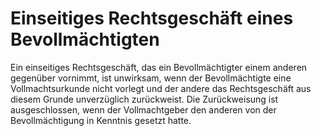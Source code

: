 # Einseitiges Rechtsgeschäft eines Bevollmächtigten

Ein einseitiges Rechtsgeschäft, das ein Bevollmächtigter einem anderen gegenüber vornimmt, ist unwirksam, wenn der Bevollmächtigte eine Vollmachtsurkunde nicht vorlegt und der andere das Rechtsgeschäft aus diesem Grunde unverzüglich zurückweist. Die Zurückweisung ist ausgeschlossen, wenn der Vollmachtgeber den anderen von der Bevollmächtigung in Kenntnis gesetzt hatte. 

